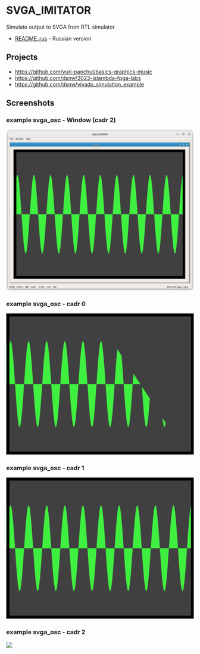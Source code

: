 # SVGA_IMITATOR

Simulate output to SVGA from RTL simulator

* [README_rus](./README_rus.md) - Russian version

## Projects

* https://github.com/yuri-panchul/basics-graphics-music
* https://github.com/dsmv/2023-lalambda-fpga-labs
* https://github.com/dsmv/vivado_simulation_example

## Screenshots

### example svga_osc - Window (cadr 2)

![](./doc/example_ocs_window.png)

### example svga_osc - cadr 0

![](./doc/example_osc_svga_1.png)

### example svga_osc - cadr 1

![](./doc/example_osc_svga_2.png)

### example svga_osc - cadr 2

![](./doc/example_osc_svga_3.png)